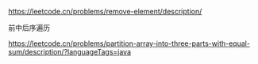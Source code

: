 https://leetcode.cn/problems/remove-element/description/

前中后序遍历

https://leetcode.cn/problems/partition-array-into-three-parts-with-equal-sum/description/?languageTags=java
